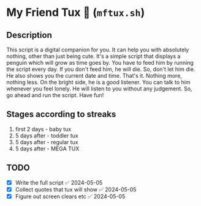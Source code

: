 # My Friend Tux 🐧 (`mftux.sh`)

## Description

This script is a digital companion for you. It can help you with absolutely
nothing, other than just being cute. It's a simple script that displays a
penguin which will grow as time goes by. You have to feed him by running the
 script every day. If you don't feed him, he will die. So, don't let him die.
 He also shows you the current date and time. That's it. Nothing more, nothing
 less. On the bright side, he is a good listener. You can talk to him whenever
 you feel lonely. He will listen to you without any judgement. So, go ahead
 and run the script. Have fun!

## Stages according to streaks

1. first 2 days - baby tux
2. 5 days after - toddler tux
3. 5 days after - regular tux
4. 5 days after - MEGA TUX

## TODO
- [x] Write the full script ✅ 2024-05-05
- [x] Collect quotes that tux will show ✅ 2024-05-05
- [x] Figure out screen clears etc ✅ 2024-05-05
